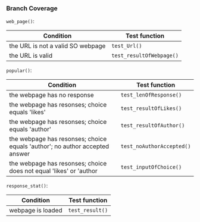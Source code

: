 ### Branch Coverage    
   
`web_page()`:      

| Condition | Test function |
| --- | -------- |
| the URL is not a valid SO webpage | `test_Url()` |  
| the URL is valid | `test_resultOfWebpage()` | 
     
`popular()`:   
    
| Condition | Test function |
| --- | -------- |
| the webpage has no response | `test_lenOfResponse()` |  
| the webpage has resonses; choice equals 'likes' | `test_resultOfLikes()` |  
| the webpage has resonses; choice equals 'author' | `test_resultOfAuthor()` |  
| the webpage has resonses; choice equals 'author'; no author accepted answer | `test_noAuthorAccepted()` | 
| the webpage has resonses; choice does not equal 'likes' or 'author | `test_inputOfChoice()` |        
    
`response_stat()`:    
    
| Condition | Test function |
| --- | -------- |
| webpage is loaded | `test_result()` |  


